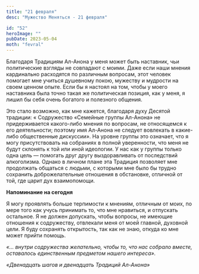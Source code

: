 ```yaml
---
title: "21 февраля"
desc: "Мужество Меняться - 21 февраля"

id: "52"
heroImage: ""
pubDate: 2023-05-04
moth: "fevral"
---
```


Благодаря Традициям Ал-Анона у меня может быть наставник, чьи политические
взгляды не совпадают с моими. Даже если наши мнения кардинально расходятся по
различным вопросам, этот человек помогает мне учиться душевному покою,
мужеству и мудрости на своем ценном опыте. Если бы я настоял на том, чтобы у
моего наставника была точно такая же политическая позиция, как у меня, я лишил
бы себя очень богатого и полезного общения.

Это стало возможно, как мне кажется, благодаря духу Десятой традиции: «
Содружество «Семейные группы Ал-Анона» не придерживается какого-либо мнения по
вопросам, не относящемся к его деятельности; поэтому имя Ал-Анона не следует
вовлекать в какие-либо общественные дискуссии». На уровне группы это означает,
что я могу присутствовать на собраниях в полной уверенности, что меня не будут
склонять к той или иной идеологии. У нас как у группы только одна цель —
помогать друг другу выздоравливать от последствий алкоголизма. Однако в личном
плане эта Традиция позволяет мне продолжать общаться с людьми, с которыми мне
было бы трудно сохранить доброжелательные отношения в обстановке, отличной от
той, где царит дух взаимопомощи.

**Напоминание на сегодня**

Я могу проявлять больше терпимости к мнениям, отличным от моих, по мере того
как учусь принимать то, что мне нравиться, и отпускать остальное. Я не должен
допускать, чтобы вопросы, не имеющие отношения к содружеству, отвлекали меня
от моей главной, духовной цели. Я буду сохранять открытость, так как не знаю,
откуда ко мне может прийти помощь.

_«… внутри содружества желательно, чтобы то, что нас собрало вместе,
оставалось единственным предметом нашего интереса»._

_«Двенадцать шагов и двенадцать Традиций Ал-Анона»_
